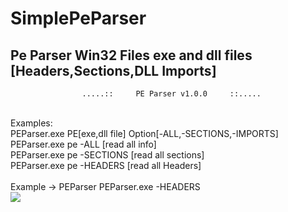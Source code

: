 # SimplePeParser
## Pe Parser Win32 Files exe and dll files [Headers,Sections,DLL Imports]
                    .....::     PE Parser v1.0.0     ::.....
<br>
Examples:
<br>
   PEParser.exe PE[exe,dll file] Option[-ALL,-SECTIONS,-IMPORTS]
<br>
   PEParser.exe pe -ALL [read all info]
<br>
   PEParser.exe pe -SECTIONS [read all sections]
<br>
   PEParser.exe pe -HEADERS [read all Headers]

<br>
<br>
Example -> PEParser PEParser.exe -HEADERS
<br>
<img src="https://user-images.githubusercontent.com/36629152/123094447-926e7600-d435-11eb-9395-9aa093405743.png"></img>

